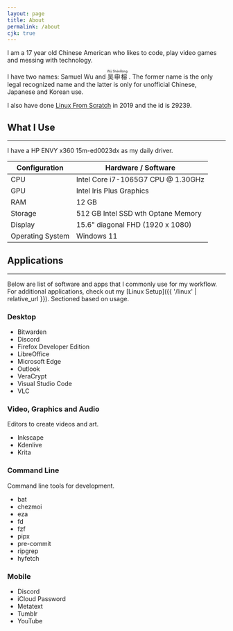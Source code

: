 ```yaml
---
layout: page
title: About
permalink: /about
cjk: true
---
```


I am a 17 year old Chinese American who likes to code, play video games and
messing with technology.

I have two names: <span translate="no">Samuel Wu</span> and
<ruby lang="cmn" translate="no">
  吴申榕<rp>(</rp><rt>Wū ShēnRóng</rt><rp>)</rp>
</ruby>.
The former name is the only legal recognized name and the latter is only for
unofficial Chinese, Japanese and Korean use.

I also have done [Linux From Scratch][lfs] in 2019 and the id is 29239.

## What I Use

---

I have a HP ENVY x360 15m-ed0023dx as my daily driver.

| Configuration    | Hardware / Software                |
| ---------------- | ---------------------------------- |
| CPU              | Intel Core i7-1065G7 CPU @ 1.30GHz |
| GPU              | Intel Iris Plus Graphics           |
| RAM              | 12 GB                              |
| Storage          | 512 GB Intel SSD wth Optane Memory |
| Display          | 15.6" diagonal FHD (1920 x 1080)   |
| Operating System | Windows 11                         |

## Applications

---

Below are list of software and apps that I commonly use for my workflow. For
additional applications, check out my
[Linux Setup]({{ '/linux' | relative_url }}).
Sectioned based on usage.

### Desktop

- Bitwarden
- Discord
- Firefox Developer Edition
- LibreOffice
- Microsoft Edge
- Outlook
- VeraCrypt
- Visual Studio Code
- VLC

### Video, Graphics and Audio

Editors to create videos and art.

- Inkscape
- Kdenlive
- Krita

### Command Line

Command line tools for development.

- bat
- chezmoi
- eza
- fd
- fzf
- pipx
- pre-commit
- ripgrep
- hyfetch

### Mobile

- Discord
- iCloud Password
- Metatext
- Tumblr
- YouTube

[lfs]: https://www.linuxfromscratch.org/
